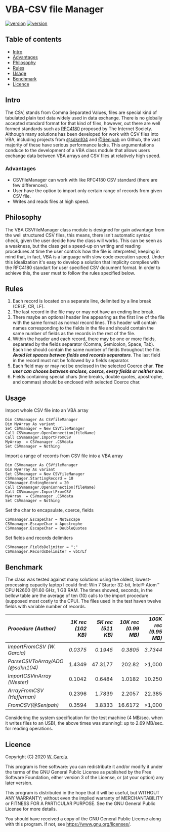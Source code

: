 # VBA-CSV file Manager
[![version](https://img.shields.io/static/v1?label=version&message=v1.0.0&color=brightgreen&style=plastic)](https://github.com/ws-garcia/VBA-CSV-fileManager/releases/tag/v1.0.0)
[![version](https://img.shields.io/static/v1?label=licence&message=GPL&color=informational&style=plastic)](https://www.gnu.org/licenses/)
## Table of contents
* [Intro](https://github.com/ws-garcia/VBA-CSV-fileManager/blob/master/README.md#intro)
* [Advantages](https://github.com/ws-garcia/VBA-CSV-fileManager/blob/master/README.md#advantages)
* [Philosophy](https://github.com/ws-garcia/VBA-CSV-fileManager/blob/master/README.md#philosophy)
* [Rules](https://github.com/ws-garcia/VBA-CSV-fileManager/blob/master/README.md#rules)
* [Usage](https://github.com/ws-garcia/VBA-CSV-fileManager/blob/master/README.md#usage)
* [Benchmark](https://github.com/ws-garcia/VBA-CSV-fileManager/blob/master/README.md#benchmark)
* [Licence](https://github.com/ws-garcia/VBA-CSV-fileManager/blob/master/README.md#licence) 
## Intro
The CSV, stands from Comma Separated Values, files are special kind of tabulated plain text data widely used in data exchange. There is no globally accepted standard format for that kind of files, however, out there are well formed standards such as [RFC4180](https://www.ietf.org/rfc/rfc4180.txt) proposed by The Internet Society.
Although many solutions has been developed for work with CSV files into VBA, including projects from [@sdkn104](https://github.com/sdkn104/VBA-CSV) and [@Senipah](https://github.com/Senipah/VBA-Better-Array) on Github, the vast majority of these have serious performance lacks. This argumentations conduce to the development of a VBA class module that allows users exchange data between VBA arrays and CSV files at relatively high speed.
### Advantages
* CSVfileManager can work with like RFC4180 CSV standard (there are few differences).
* User have the option to import only certain range of records from given CSV file.
* Writes and reads files at high speed.
## Philosophy
The VBA CSVfileManager class module is designed for gain advantage from the well structured CSV files, this means, there isn't automatic syntax check, given the user decide how the class will works. This can be seen as a weakness, but the class get a speed-up on writing and reading procedures at time the user controls how the file is interpreted, keeping in mind that, in fact, VBA is a language with slow code execution speed. 
Under this idealization it's easy to develop a solution that implicity complies with the RFC4180 standart for user specified CSV document format. In order to achieve this, the user must to follow the rules specified below.
## Rules
1. Each record is located on a separate line, delimited by a line break (CRLF, CR, LF).
2. The last record in the file may or may not have an ending line break.
3. There maybe an optional header line appearing as the first line of the file with the same format as normal record lines.  This header will contain names corresponding to the fields in the file and should contain the same number of fields as the records in the rest of the file.
4. Within the header and each record, there may be one or more fields, separated by the fields separator (Comma, Semicolon, Space, Tab).  Each line should contain the same number of fields throughout the file.  **_Avoid let spaces betwen fields and records separators_**.  The last field in the record must not be followed by a fields separator.
5. Each field may or may not be enclosed in the selected Coerce char. **_The user can choose between enclose, coerce, every fields or neither one_**.
6. Fields containing special chars (line breaks, double quotes, apostrophe, and commas) should be enclosed with selected Coerce char.
## Usage
Import whole CSV file into an VBA array
```vbscript
Dim CSVmanager As CSVfileManager
Dim MyArray As variant
Set CSVmanager = New CSVfileManager
Call CSVmanager.OpenConnection(fileName)
Call CSVmanager.ImportFromCSV
MyArray  = CSVmanager .CSVdata
Set CSVmanager = Nothing
```
Import a range of records from CSV file into a VBA array
```vbscript
Dim CSVmanager As CSVfileManager
Dim MyArray As variant
Set CSVmanager = New CSVfileManager
CSVmanager.StartingRecord = 10
CSVmanager.EndingRecord = 20
Call CSVmanager.OpenConnection(fileName)
Call CSVmanager.ImportFromCSV
MyArray  = CSVmanager .CSVdata
Set CSVmanager = Nothing
```
Set the char to encapsulate, coerce, fields
```vbscript
CSVmanager.EscapeChar = NotEscape
CSVmanager.EscapeChar = Apostrophe
CSVmanager.EscapeChar = DoubleQuotes
```
Set fields and records delimiters
```vbscript
CSVmanager.FieldsDelimiter = ";"
CSVmanager.RecordsDelimiter = vbCrLf
```
## Benchmark
The class was tested against many solutions using the oldest, lowest-processing capacity laptop I could find: Win 7 Starter 32-bit, Intel® Atom™ CPU N2600 @1.60 GHz, 1 GB RAM. 
The times showed, seconds, in the bellow table are the average of ten (10) calls to the import procedure (supposed most costly to the CPU). The files used in the test haven twelve fields with variable number of records. 

|*Procedure (Author)*|*1K rec (102 KB)*|*5K rec (511 KB)*|*10K rec (0.99 MB)*|*100K rec (9.95 MB)*|
|:--------------------------|-----------------:|----------------:|----------------:|-----------------:|
|*ImportFromCSV (W. García)*|_0.0375_|_0.1945_|_0.3805_|_3.7344_|
|*ParseCSVToArray/ADO (@sdkn104)*|1.4349|47.3177|202.82|>1,000|
|*ImportCSVinArray (Wester)*|0.1042|0.6484|1.0182|10.250|
|*ArrayFromCSV (Heffernan)*|0.2396|1.7839|2.2057|22.385|
|*FromCSV(@Senipah)*|0.3594|3.8333|16.6172|>1,000|

Considering the system specification for the test machine (4 MB/sec. when it writes files to an USB), the above times was stunning!: up to 2.69 MB/sec. for reading operations.
## Licence
Copyright (C) 2020  [W. García](https://github.com/ws-garcia/VBA-CSV-fileManager/).

This program is free software: you can redistribute it and/or modify it under the terms of the GNU General Public License as published by the Free Software Foundation, either version 3 of the License, or (at your option) any later version.

This program is distributed in the hope that it will be useful, but WITHOUT ANY WARRANTY; without even the implied warranty of MERCHANTABILITY or FITNESS FOR A PARTICULAR PURPOSE.  See the GNU General Public License for more details.

You should have received a copy of the GNU General Public License along with this program.  If not, see <https://www.gnu.org/licenses/>.
